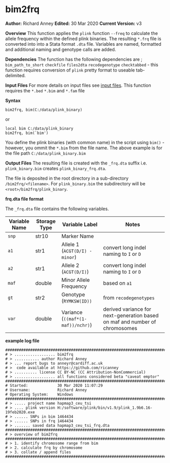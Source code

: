# bim2frq
__Author:__ Richard Anney
__Edited:__ 30 Mar 2020
__Current Version:__ v3

__Overview__
This function applies the ``plink`` function ``--freq`` to calculate the allele frequency within the defined plink binaries. The resulting ``*.frq`` file is converted into  into a Stata format ``.dta`` file. Variables are named, formatted and additional naming and genotype calls are added.

__Dependencies__
The function has the following dependencies are ;
``bim_path_to_short`` ``checkfile`` ``files2dta`` ``recodegenotype``
``checktabbed`` - this function requires conversion of ``plink`` pretty format to useable tab-delimited.

__Input Files__
For more details on input files see [input files](https://github.com/ricanney/stata/blob/master/input-files.md).
This function requires the ``*.bed`` ``*.bim`` and ``*.fam`` file

__Syntax__
```
bim2frq, bim(C:/data/plink_binary)
```
or
```
local bim C:/data/plink_binary
bim2frq, bim(`bim')
```

You define the plink binaries (with common name) in the script using ``bim()`` - however, you ommit the ``*.bim`` from the file name. The above example is for the file path ``C:/data/plink_binary.bim``

__Output Files__
The resulting file is created with the ``_frq.dta`` suffix 
i.e. ``plink_binary.bim`` creates ``plink_binary_frq.dta``.

The file is deposited in the root directory in a sub-directory ``/bim2frq/<filename>``. 
For ``plink_binary.bim`` the subdirectory will be ``<root>/bim2frq/plink_binary``.

__frq.dta file format__

The ``_frq.dta`` file contains the following  variables.

| Variable Name | Storage Type | Variable Label | Notes |
|--------|--------|--------|--------|
|``snp``|str10|Marker Name| |
|``a1``|str1|Allele 1 (``ACGT(D/I) - minor``)| convert long indel naming to ``I`` or ``D``
|``a2``|str1|Allele 2 (``ACGT(D/I)``)| convert long indel naming to ``I`` or ``D``
|``maf``|double|Minor Allele Frequency | based on ``a1``
|``gt``|str2|Genotype (``RYMKSW(ID))``| from ``recodegenotypes``
|``var``|double|Variance (``((maf*(1-maf))/nchr)``)| derived variance for next-generation based on maf and number of chromosomes

__example log file__
```
#########################################################################
# > .................. bim2frq
# > ........... author Richard Anney
# > ... report bugs to anneyr@cardiff.ac.uk
# >  code available at https://github.com/ricanney
# > .......... license CC BY-NC (CC Attribution-NonCommercial)
# > .................. all functions considered beta "caveat emptor"
#########################################################################
# Started:             30 Mar 2020 11:07:29 
# Username:            Richard Anney
# Operating System:    Windows
#########################################################################
# > ..... project name hapmap3_ceu_tsi
# > .... plink version H:/software/plink/bin/v1.9/plink_1.9b6.16-19feb2020.exe
# > ...... SNPs in bim 1464434
# > ...... SNPs in frq 1464434
# > ....... saved data hapmap3_ceu_tsi_frq.dta
#########################################################################
# > overview of bim2frq
#########################################################################
# > 1. identify chromosome range from bim
# > 2. calculate frq by chromosome
# > 3. collate / append files
#########################################################################

```